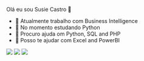 Olá eu sou Susie Castro 👋


- 🔭 Atualmente trabalho com Business Intelligence
- 🌱 No momento estudando  Python 
- 🤔 Procuro ajuda  om Python, SQL and PHP
- 💬 Posso te ajudar com Excel and PowerBI


<div> 
  <a href="https://www.youtube.com/channel/UC_-uuuZbY0AAt9CViNzvc-Q" target="_blank)"><img src="https://img.shields.io/badge/YouTube-FF0000?style=for-the-badge&logo=youtube&logoColor=white" target="_blank"></a>
  <a href="https://instagram.com/susieeecastro" target="_blank"><img src="https://img.shields.io/badge/-Instagram-%23E4405F?style=for-the-badge&logo=instagram&logoColor=white" target="_blank"></a>
 	  <a href="https://www.linkedin.com/in/susie-castro-69a76231/" target="_blank"><img src="https://img.shields.io/badge/-LinkedIn-%230077B5?style=for-the-badge&logo=linkedin&logoColor=white" target="_blank"></a> 
  
</div>
